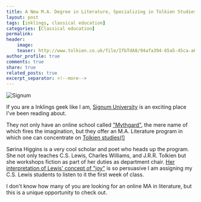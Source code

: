 ```yaml
---
title: A New M.A. Degree in Literature, Specializing in Tolkien Studies
layout: post
tags: [inklings, classical education]
categories: [Classical education]
permalink: 
header:
    image: 
    teaser: http://www.tolkien.co.uk/file/IfbTdA8/94afa394-65a5-45ca-a6f0-49b140792739.gif
author_profile: true
comments: true
share: true
related_posts: true
excerpt_separator: <!--more-->
---
```


![Signum](http://signumuniversity.org/wp-content/uploads/2015/12/signumLogo_100.png)

If you are a Inklings geek like I am, [Signum University](http://www.signumuniversity.org/) is an exciting place I've been reading about. 

They not only have an online school called ["Mythgard"](https://theoddestinkling.wordpress.com/2014/08/20/mythgard-the-gateway-drug/), the mere name of which fires the imagination, but they offer an M.A. Literature program in which one can concentrate on [Tolkien studies(!)](https://theoddestinkling.wordpress.com/2016/07/01/news-flash-signum-classes-and-a-book/)

<!--more-->

Sørina Higgins is a very cool scholar and poet who heads up the program. She not only teaches C.S. Lewis, Charles Williams, and J.R.R. Tolkien but she workshops fiction as part of her duties as department chair. [Her interpretation of Lewis' concept of "joy"](https://www.youtube.com/watch?v=Ys4kLCtXvNY) is so persuasive I am assigning my C.S. Lewis students to listen to it the first week of class. 

I don't know how many of you are looking for an online MA in literature, but this is a unique opportunity to check out.